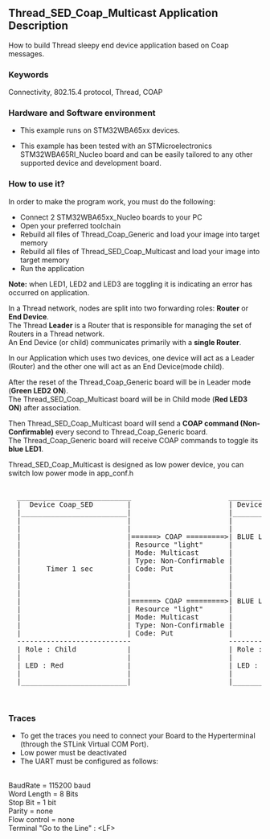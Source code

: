 ## __Thread_SED_Coap_Multicast Application Description__

How to build Thread sleepy end device application based on Coap messages.

### __Keywords__

Connectivity, 802.15.4 protocol, Thread, COAP

### __Hardware and Software environment__

* This example runs on STM32WBA65xx devices.  

* This example has been tested with an STMicroelectronics STM32WBA65RI_Nucleo board and can be easily tailored to any other supported device and development board.  

### __How to use it?__

In order to make the program work, you must do the following:  
 
- Connect 2 STM32WBA65xx_Nucleo boards to your PC 
- Open your preferred toolchain 
- Rebuild all files of Thread_Coap_Generic and load your image into target memory
- Rebuild all files of Thread_SED_Coap_Multicast and load your image into target memory
- Run the application   
 
**Note:** when LED1, LED2 and LED3 are toggling it is indicating an error has occurred on application. 
 
In a Thread network, nodes are split into two forwarding roles: **Router** or **End Device**.    
The Thread **Leader** is a Router that is responsible for managing the set of Routers in a Thread network.    
An End Device (or child) communicates primarily with a **single Router**.    

In our Application which uses two devices, one device will act as a Leader (Router) and the other one will act as an End Device(mode child). 

After the reset of the Thread_Coap_Generic board will be in Leader mode (**Green LED2 ON**).    
The Thread_SED_Coap_Multicast board will be in Child mode (**Red LED3 ON**) after association.  
 
Then Thread_SED_Coap_Multicast board will send a **COAP command (Non-Confirmable)** every second to Thread_Coap_Generic board.  
The Thread_Coap_Generic board will receive COAP commands to toggle its **blue LED1**.

Thread_SED_Coap_Multicast is designed as low power device, you can switch low power mode in app_conf.h
    
 
<pre>
	
  ___________________________                       ___________________________
  |  Device Coap_SED        |                       | Device Coap_Generic     |
  |_________________________|                       |_________________________|  
  |                         |                       |                         |
  |                         |                       |                         |
  |                         |======> COAP =========>| BLUE LED TOGGLE (ON/OFF)|
  |                         | Resource "light"      |                         |
  |                         | Mode: Multicast       |                         |
  |                         | Type: Non-Confirmable |                         |
  |      Timer 1 sec        | Code: Put             |                         |
  |                         |                       |                         |
  |                         |                       |                         |
  |                         |                       |                         |
  |                         |======> COAP =========>| BLUE LED TOGGLE (ON/OFF)|
  |                         | Resource "light"      |                         |
  |                         | Mode: Multicast       |                         |
  |                         | Type: Non-Confirmable |                         |
  |                         | Code: Put             |                         |  
  ---------------------------                       ---------------------------
  | Role : Child            |                       | Role : Leader           |
  |                         |                       |                         |
  | LED : Red               |                       | LED : Green             |
  |                         |                       |                         |
  |_________________________|                       |_________________________|

  
</pre> 

### __Traces__

* To get the traces you need to connect your Board to the Hyperterminal (through the STLink Virtual COM Port).  
* Low power must be deactivated
* The UART must be configured as follows:  
<br>
BaudRate       = 115200 baud</br>
Word Length    = 8 Bits</br>
Stop Bit       = 1 bit</br>
Parity         = none</br>
Flow control   = none</br>
Terminal   "Go to the Line" : &lt;LF&gt;  





